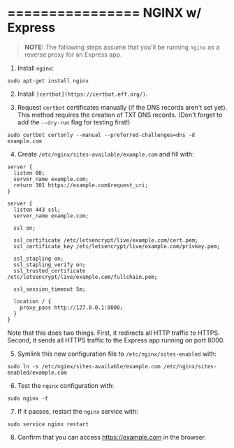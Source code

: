 ================
NGINX w/ Express
================

> **NOTE:** The following steps assume that you'll be running `nginx` as a reverse proxy for an Express app.

1. Install `nginx`:

```
sudo apt-get install nginx
```

2. Install `[certbot](https://certbot.eff.org/)`.

3. Request `certbot` certificates manually (if the DNS records aren't set yet). This method requires the creation of TXT DNS records. (Don't forget to add the `--dry-run` flag for testing first!)

```
sudo certbot certonly --manual --preferred-challenges=dns -d example.com
```

4. Create `/etc/nginx/sites-available/example.com` and fill with:

```
server {
  listen 80;
  server_name example.com;
  return 301 https://example.com$request_uri;
}

server {
  listen 443 ssl;
  server_name example.com;

  ssl on;

  ssl_certificate /etc/letsencrypt/live/example.com/cert.pem;
  ssl_certificate_key /etc/letsencrypt/live/example.com/privkey.pem;

  ssl_stapling on;
  ssl_stapling_verify on;
  ssl_trusted_certificate /etc/letsencrypt/live/example.com/fullchain.pem;

  ssl_session_timeout 5m;

  location / {
    proxy_pass http://127.0.0.1:8000;
  }
}
```

Note that this does two things. First, it redirects all HTTP traffic to HTTPS. Second, it sends all HTTPS traffic to the Express app running on port 8000.

5. Symlink this new configuration file to `/etc/nginx/sites-enabled` with:

```
sudo ln -s /etc/nginx/sites-available/example.com /etc/nginx/sites-enabled/example.com
```

6. Test the `nginx` configuration with:

```
sudo nginx -t
```

7. If it passes, restart the `nginx` service with:

```
sudo service nginx restart
```

8. Confirm that you can access https://example.com in the browser.
